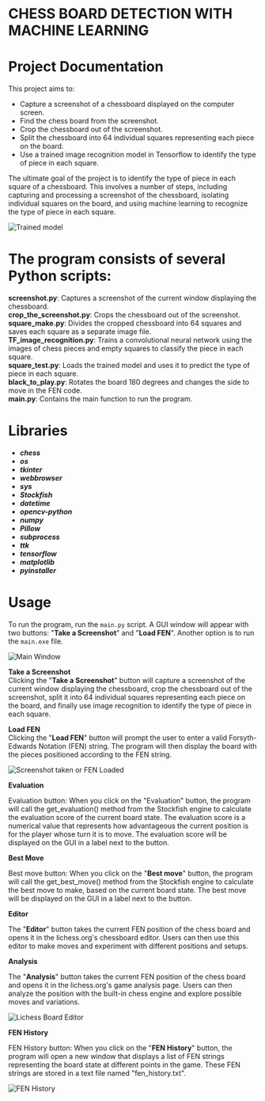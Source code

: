 # **CHESS BOARD DETECTION WITH MACHINE LEARNING**



 #   **Project Documentation**

This project aims to:

- Capture a screenshot of a chessboard displayed on the computer screen.
- Find the chess board from the screenshot.
- Crop the chessboard out of the screenshot.
- Split the chessboard into 64 individual squares representing each piece on the board.
- Use a trained image recognition model in Tensorflow to identify the type of piece in each square.

The ultimate goal of the project is to identify the type of piece in each square of a chessboard. This involves a number of steps, including capturing and processing a screenshot of the chessboard, isolating individual squares on the board, and using machine learning to recognize the type of piece in each square.

![Trained model](https://i.imgur.com/1glnIh6.png)

# The program consists of several Python scripts:

**screenshot.py**: Captures a screenshot of the current window displaying the chessboard.   
**crop_the_screenshot.py**: Crops the chessboard out of the screenshot.   
**square_make.py**: Divides the cropped chessboard into 64 squares and saves each square as a separate image file.  
**TF_image_recognition.py**: Trains a convolutional neural network using the images of chess pieces and empty squares to classify the piece in each square.    
**square_test.py**: Loads the trained model and uses it to predict the type of piece in each square.  
**black_to_play.py**: Rotates the board 180 degrees and changes the side to move in the FEN code.  
**main.py**: Contains the main function to run the program.




# Libraries

- ***chess***    
- ***os***    
- ***tkinter***   
- ***webbrowser***   
- ***sys***   
- ***Stockfish***  
- ***datetime***  
- ***opencv-python***  
- ***numpy***  
- ***Pillow***  
- ***subprocess***  
- ***ttk***  
- ***tensorflow*** 
- ***matplotlib***
- ***pyinstaller***      

# Usage

To run the program, run the ```main.py``` script. A GUI window will appear with two buttons: "**Take a Screenshot**" and "**Load FEN**".
Another option is to run the ```main.exe``` file.

![Main Window](https://i.imgur.com/Hg6Drog.png)


**Take a Screenshot**   
Clicking the "**Take a Screenshot**" button will capture a screenshot of the current window displaying the chessboard, crop the chessboard out of the screenshot, split it into 64 individual squares representing each piece on the board, and finally use image recognition to identify the type of piece in each square.

**Load FEN**  
Clicking the "**Load FEN**" button will prompt the user to enter a valid Forsyth-Edwards Notation (FEN) string. The program will then display the board with the pieces positioned according to the FEN string.

![Screenshot taken or FEN Loaded](https://i.imgur.com/L8xTX0k.png)

**Evaluation**

Evaluation button: When you click on the "Evaluation" button, the program will call the get_evaluation() method from the Stockfish engine to calculate the evaluation score of the current board state. The evaluation score is a numerical value that represents how advantageous the current position is for the player whose turn it is to move. The evaluation score will be displayed on the GUI in a label next to the button.

**Best Move**

Best move button: When you click on the "**Best move**" button, the program will call the get_best_move() method from the Stockfish engine to calculate the best move to make, based on the current board state. The best move will be displayed on the GUI in a label next to the button.

**Editor** 

The "**Editor**" button takes the current FEN position of the chess board and opens it in the lichess.org's chessboard editor. Users can then use this editor to make moves and experiment with different positions and setups.

**Analysis**

The "**Analysis**" button takes the current FEN position of the chess board and opens it in the lichess.org's game analysis page. Users can then analyze the position with the built-in chess engine and explore possible moves and variations.

![Lichess Board Editor](https://i.imgur.com/NpUjHBS.png)

**FEN History** 

FEN History button: When you click on the "**FEN History**" button, the program will open a new window that displays a list of FEN strings representing the board state at different points in the game. These FEN strings are stored in a text file named "fen_history.txt".

![FEN History](https://i.imgur.com/Z3ebWHE.png)
